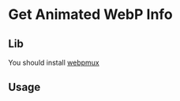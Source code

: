 Get Animated WebP Info
======================

## Lib

You should install [webpmux](https://developers.google.com/speed/webp/docs/webpmux)

## Usage

```javascript

```